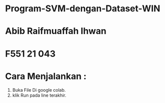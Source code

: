 # Program-SVM-dengan-Dataset-WIN
# Abib Raifmuaffah Ihwan
# F551 21 043
# Cara Menjalankan :
1. Buka File Di google colab.
2. klik Run pada line terakhir.
